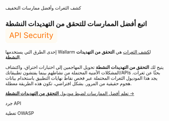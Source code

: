 كشف الثغرات وأفضل ممارسات التخفيف

## اتبع أفضل الممارسات للتحقق من التهديدات النشطة <a href="../subscription-plans/#subscription-plans"><img src="../../images/api-security-tag.svg" style="border: none;margin-bottom: -4px;"></a>

إحدى الطرق التي يستخدمها Wallarm ل[كشف الثغرات](../about-wallarm/detecting-vulnerabilities.md) هي **التحقق من التهديدات النشطة**.

يتيح لك **التحقق من التهديدات النشطة** تحويل المهاجمين إلى اختبارات اختراق، واكتشاف المشكلات الأمنية المحتملة من نشاطهم بينما يفتشون تطبيقاتك/APIs بحثًا عن ثغرات. يجد هذا الموديول الثغرات المحتملة عبر فحص نقاط نهايات التطبيق باستخدام بيانات هجوم حقيقية من المرور. بشكل افتراضي، تكون هذه الطريقة معطلة.

[تعلم أفضل الممارسات لضبط موديول **التحقق من التهديدات النشطة** →](../vulnerability-detection/threat-replay-testing/setup.md)

جرد API

تغطية OWASP